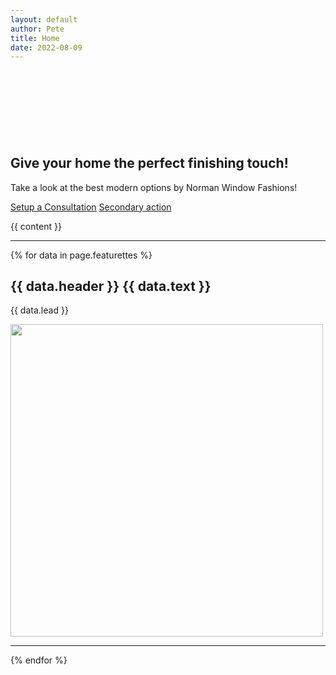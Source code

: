 ```yaml
---
layout: default
author: Pete
title: Home
date: 2022-08-09
---
```

<section class="py-5 text-center container-fluid" style="margin-top: 150px; background-image: url('/assets/images/IMG_0777.JPG'); max-height: 430px; background-size: cover; background-position: top right" >
  <div class="row py-lg-5">
    <div class="col-lg-6 col-md-8 mx-auto">
      <h1 class="text-black">Give your home the perfect finishing touch!</h1>
      <p class="lead">Take a look at the best modern options by Norman Window Fashions!</p>
      <p>
        <a href="#" class="btn btn-primary my-2">Setup a Consultation</a>
        <a href="#" class="btn btn-secondary my-2">Secondary action</a>
      </p>
    </div>
  </div>
</section>
  <div class="container">
  {{ content }}
  </div>
  <div class="container marketing">
    <!-- START THE FEATURETTES -->
    <hr class="featurette-divider">
    <div class="row featurette">
      {% for data in page.featurettes %}
      <div class="col-md-7">
        <h2 class="featurette-heading fw-normal lh-1">
          {{ data.header }}
          <span class="text-muted">{{ data.text }}</span>
        </h2>
        <p class="lead">{{ data.lead }}</p>
      </div>
      <div class="col-md-5">
        <img class="bd-placeholder-img bd-placeholder-img-lg featurette-image img-fluid mx-auto" width="500" height="500" src="{{ data.image }}"/>
      </div>
      <hr class="featurette-divider">
      {% endfor %}
    </div>

